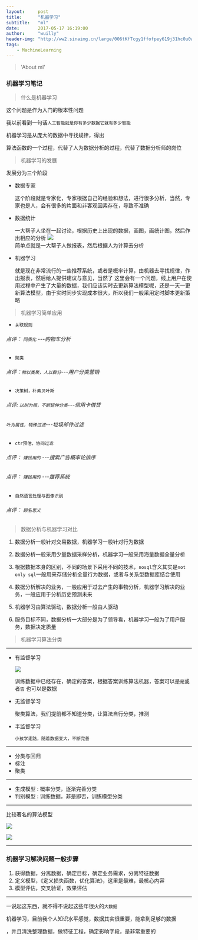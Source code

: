 ```yaml
---
layout:     post
title:      "机器学习"
subtitle:   "ml"
date:       2017-05-17 16:19:00
author:     "wuilly"
header-img: "http://ww2.sinaimg.cn/large/006tKfTcgy1ffofpey619j31hc0u0wp0.jpg"
tags:
    - MachineLearning
---
```

> 'About ml'


### 机器学习笔记

> 什么是机器学习

这个问题是作为入门的根本性问题

我以前看到一句话`人工智能就是你有多少数据它就有多少智能`

机器学习是从庞大的数据中寻找规律，得出

算法函数的一个过程，代替了人为数据分析的过程，代替了数据分析师的岗位

> 机器学习的发展

发展分为三个阶段

* 数据专家
    
    这个阶段就是专家化，专家根据自己的经验和想法，进行很多分析，当然，专家也是人，会有很多的片面和非客观因素存在，导致不准确
    
* 数据统计

    一大帮子人坐在一起讨论，根据历史上出现的数据，画图，画统计图，然后作出相应的分析
![](http://ww2.sinaimg.cn/large/006tKfTcgy1ffofzzgrhbj30z90n7gnc.jpg)  
简单点就是一大帮子人做报表，然后根据人为计算去分析

* 机器学习

    就是现在非常流行的一些推荐系统，或者是概率计算，由机器去寻找规律，作出报表，然后给人提供建议与意见，当然了
    这里会有一个问题，线上用户在使用过程中产生了大量的数据，我们应该实时去更新算法模型呢，还是一天一更新算法模型，由于实时同步实现成本很大，所以我们一般采用定时脚本更新策略

> 机器学习简单应用

-     关联规则
###### 点评： `同质化` ---购物车分析

-     聚类
###### 点评：`物以类聚，人以群分`---用户分类营销

-     决策树，朴素贝叶斯
###### 点评: `以树为根，不断延伸分类`---信用卡借贷
###### `叶为属性，特殊过滤`---垃圾邮件过滤

-     ctr预估，协同过滤
###### 点评： `赚钱用的` ---搜索广告概率论排序
###### 点评： `赚钱用的` ---推荐系统

-     自然语言处理与图像识别
###### 点评： `顾名思义`

> 数据分析与机器学习对比

1. 数据分析一般针对交易数据，机器学习一般针对行为数据

2. 数据分析一般采用少量数据采样分析，机器学习一般采用海量数据全量分析

3. 根据数据本身的区别，不同的场景下采用不同的技术，`nosql`含义其实是`not only sql`一般用来存储分析全量行为数据，或者与关系型数据库结合使用

4. 数据分析解决的业务，一般应用于过去产生的事物分析，机器学习解决的业务，一般应用于分析历史预测未来

5. 机器学习由算法驱动，数据分析一般由人驱动

6. 服务目标不同，数据分析一大部分是为了领导看，机器学习一般为了用户服务，数据决定质量

> 机器学习算法分类

---

- 有监督学习
    
    ![](http://ww1.sinaimg.cn/large/006tKfTcgy1ffohkyk9cjj30y00km0xw.jpg)

    训练数据中已经存在，确定的答案，根据答案训练算法机器，答案可以是`是`或者`否`
    也可以是数据
    
- 无监督学习

    聚类算法，我们提前都不知道分类，让算法自行分类，推测

- 半监督学习
    
    `小孩学走路，随着数据变大，不断完善`

---

- 分类与回归
- 标注
- 聚类

---

- 生成模型
    : 概率分类，逐渐完善分类
- 判别模型
    : 训练数据，非是即否，训练模型分类

---

比较著名的算法模型

![](http://ww1.sinaimg.cn/large/006tKfTcgy1ffoi4jqpvpj30si0bidhu.jpg)

![](http://ww2.sinaimg.cn/large/006tKfTcgy1ffoi5307b2j30zq0g4wkg.jpg)

--- 

### 机器学习解决问题一般步骤

1. 获得数据，分离数据，确定目标，确定业务需求，分离特征数据
2. 定义模型，《定义损失函数，优化算法》，这里是最难，最核心内容
3. 模型评估，交叉验证，效果评估

---

 一说起这东西，就不得不说起这些年很火的`大数据`
 
 机器学习，目前我个人知识水平感觉，数据其实很重要，能拿到足够的数据
 
 ，并且清洗整理数据，做特征工程，确定影响字段，是非常重要的
 
 









